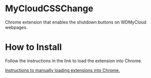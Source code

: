 # MyCloudCSSChange
Chrome extension that enables the shutdown buttons on WDMyCloud webpages.

# How to Install

Follow the instructions in the link to load the extension into Chrome.

[Instructions to manually loading extensions into Chrome.](https://developer.chrome.com/extensions/getstarted#unpacked)
